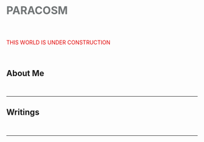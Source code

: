 <html>
  <head>
    <h1><p style="color:#707475">PARACOSM</p> </h1> <br>
    
  </head>
  <body>
    <p style="color:#E10000">THIS WORLD IS UNDER CONSTRUCTION </p>  <br> 
  <h2> About Me </h2> <br>
  <hr>
    <h2> Writings </h2>
   <br>
    <hr>
  </body>
  </html>
